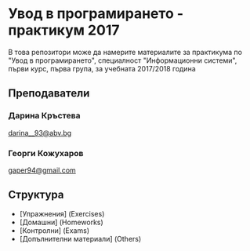 # Увод в програмирането - практикум 2017

В това репозитори може да намерите материалите за практикума по "Увод в програмирането", специалност
"Информационни системи", първи курс, първа група, за учебната 2017/2018 година

## Преподаватели

### Дарина Кръстева

darina__93@abv.bg

### Георги Кожухаров

gaper94@gmail.com

## Структура

* [Упражнения] (Exercises)
* [Домашни] (Homeworks)
* [Контролни] (Exams)
* [Допълнителни материали] (Others)
